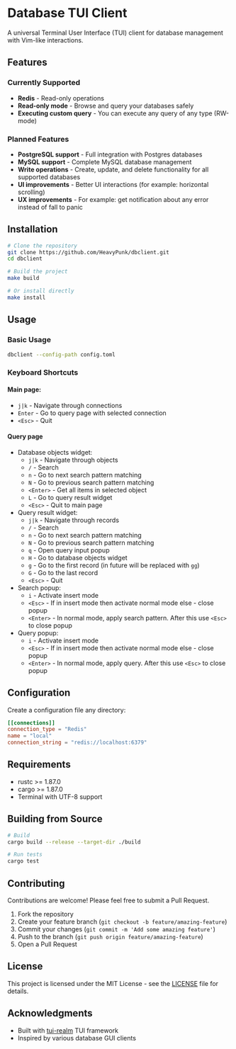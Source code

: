 # Database TUI Client

A universal Terminal User Interface (TUI) client for database management with Vim-like interactions.

## Features

### Currently Supported
- **Redis** - Read-only operations
- **Read-only mode** - Browse and query your databases safely
- **Executing custom query** - You can execute any query of any type (RW-mode)

### Planned Features
- **PostgreSQL support** - Full integration with Postgres databases
- **MySQL support** - Complete MySQL database management
- **Write operations** - Create, update, and delete functionality for all supported databases
- **UI improvements** - Better UI interactions (for example: horizontal scrolling)
- **UX improvements** - For example: get notification about any error instead of fall to panic

## Installation

```bash
# Clone the repository
git clone https://github.com/HeavyPunk/dbclient.git
cd dbclient

# Build the project
make build

# Or install directly
make install
```

## Usage

### Basic Usage

```bash
dbclient --config-path config.toml
```

### Keyboard Shortcuts

#### Main page:
- `j|k` - Navigate through connections
- `Enter` - Go to query page with selected connection
- `<Esc>` - Quit

#### Query page
- Database objects widget:
    - `j|k` - Navigate through objects
    - `/` - Search
    - `n` - Go to next search pattern matching
    - `N` - Go to previous search pattern matching
    - `<Enter>` - Get all items in selected object
    - `L` - Go to query result widget
    - `<Esc>` - Quit to main page
- Query result widget:
    - `j|k` - Navigate through records
    - `/` - Search
    - `n` - Go to next search pattern matching
    - `N` - Go to previous search pattern matching
    - `q` - Open query input popup
    - `H` - Go to database objects widget
    - `g` - Go to the first record (in future will be replaced with `gg`)
    - `G` - Go to the last record
    - `<Esc>` - Quit
- Search popup:
    - `i` - Activate insert mode
    - `<Esc>` - If in insert mode then activate normal mode else - close popup
    - `<Enter>` - In normal mode, apply search pattern. After this use `<Esc>` to close popup
- Query popup:
    - `i` - Activate insert mode
    - `<Esc>` - If in insert mode then activate normal mode else - close popup
    - `<Enter>` - In normal mode, apply query. After this use `<Esc>` to close popup

## Configuration

Create a configuration file any directory:

```toml
[[connections]]
connection_type = "Redis"
name = "local"
connection_string = "redis://localhost:6379"
```

## Requirements

- rustc >= 1.87.0
- cargo >= 1.87.0
- Terminal with UTF-8 support

## Building from Source

```bash
# Build
cargo build --release --target-dir ./build

# Run tests
cargo test
```

## Contributing

Contributions are welcome! Please feel free to submit a Pull Request.

1. Fork the repository
2. Create your feature branch (`git checkout -b feature/amazing-feature`)
3. Commit your changes (`git commit -m 'Add some amazing feature'`)
4. Push to the branch (`git push origin feature/amazing-feature`)
5. Open a Pull Request

## License

This project is licensed under the MIT License - see the [LICENSE](LICENSE) file for details.

## Acknowledgments

- Built with [tui-realm](https://github.com/veeso/tui-realm) TUI framework
- Inspired by various database GUI clients
